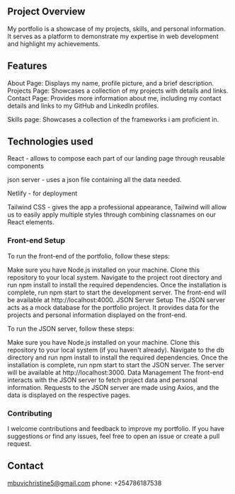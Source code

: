 ## Project Overview
My portfolio is a showcase of my projects, skills, and personal information. It serves as a platform to demonstrate my expertise in web development and highlight my achievements.

## Features
About Page: Displays my name, profile picture, and a brief description.
Projects Page: Showcases a collection of my projects with details and links.
Contact Page: Provides more information about me, including my contact details and links to my GitHub and LinkedIn profiles.

Skills page: Showcases a collection of the frameworks i am proficient in.

## Technologies used
React - allows to compose each part of our landing page through reusable components

json server - uses a json file containing all the data needed.

Netlify - for deployment

Tailwind CSS -  gives the app a professional appearance, Tailwind will allow us to easily apply multiple styles through combining classnames on our React elements.

### Front-end Setup
To run the front-end of the portfolio, follow these steps:

Make sure you have Node.js installed on your machine.
Clone this repository to your local system.
Navigate to the project root directory and run npm install to install the required dependencies.
Once the installation is complete, run npm start to start the development server. The front-end will be available at http://localhost:4000.
JSON Server Setup
The JSON server acts as a mock database for the portfolio project. It provides data for the projects and personal information displayed on the front-end.

To run the JSON server, follow these steps:

Make sure you have Node.js installed on your machine.
Clone this repository to your local system (if you haven't already).
Navigate to the db directory and run npm install to install the required dependencies.
Once the installation is complete, run npm start to start the JSON server. The server will be available at http://localhost:3000.
Data Management
The front-end interacts with the JSON server to fetch project data and personal information. Requests to the JSON server are made using Axios, and the data is displayed on the respective pages.

### Contributing
I welcome contributions and feedback to improve my portfolio. If you have suggestions or find any issues, feel free to open an issue or create a pull request.

## Contact
 mbuvichristine5@gmail.com 
 phone: +254786187538
